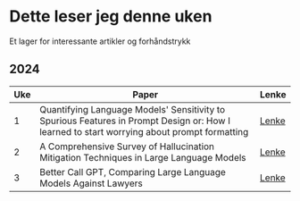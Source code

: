 # Dette leser jeg denne uken

Et lager for interessante artikler og forhåndstrykk

## 2024

| **Uke** |  **Paper** | **Lenke** |
| ------------- | ------------- | ------------- |
| 1 | Quantifying Language Models' Sensitivity to Spurious Features in Prompt Design or: How I learned to start worrying about prompt formatting |[Lenke](http://arxiv.org/abs/2310.11324) |
| 2 | A Comprehensive Survey of Hallucination Mitigation Techniques in Large Language Models |[Lenke](http://arxiv.org/abs/2401.01313) |
| 3 | Better Call GPT, Comparing Large Language Models Against Lawyers |[Lenke](http://arxiv.org/abs/2401.16212) | 
